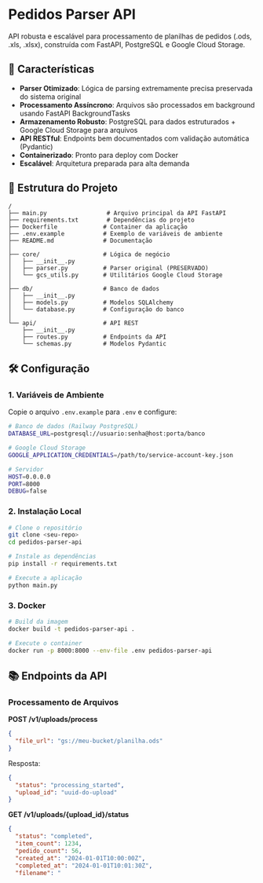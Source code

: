 # Pedidos Parser API

API robusta e escalável para processamento de planilhas de pedidos (.ods, .xls, .xlsx), construída com FastAPI, PostgreSQL e Google Cloud Storage.

## 🚀 Características

- **Parser Otimizado**: Lógica de parsing extremamente precisa preservada do sistema original
- **Processamento Assíncrono**: Arquivos são processados em background usando FastAPI BackgroundTasks
- **Armazenamento Robusto**: PostgreSQL para dados estruturados + Google Cloud Storage para arquivos
- **API RESTful**: Endpoints bem documentados com validação automática (Pydantic)
- **Containerizado**: Pronto para deploy com Docker
- **Escalável**: Arquitetura preparada para alta demanda

## 📁 Estrutura do Projeto

```
/
├── main.py                 # Arquivo principal da API FastAPI
├── requirements.txt        # Dependências do projeto
├── Dockerfile             # Container da aplicação
├── .env.example           # Exemplo de variáveis de ambiente
├── README.md              # Documentação
│
├── core/                  # Lógica de negócio
│   ├── __init__.py
│   ├── parser.py          # Parser original (PRESERVADO)
│   └── gcs_utils.py       # Utilitários Google Cloud Storage
│
├── db/                    # Banco de dados
│   ├── __init__.py
│   ├── models.py          # Modelos SQLAlchemy
│   └── database.py        # Configuração do banco
│
└── api/                   # API REST
    ├── __init__.py
    ├── routes.py          # Endpoints da API
    └── schemas.py         # Modelos Pydantic
```

## 🛠️ Configuração

### 1. Variáveis de Ambiente

Copie o arquivo `.env.example` para `.env` e configure:

```bash
# Banco de dados (Railway PostgreSQL)
DATABASE_URL=postgresql://usuario:senha@host:porta/banco

# Google Cloud Storage
GOOGLE_APPLICATION_CREDENTIALS=/path/to/service-account-key.json

# Servidor
HOST=0.0.0.0
PORT=8000
DEBUG=false
```

### 2. Instalação Local

```bash
# Clone o repositório
git clone <seu-repo>
cd pedidos-parser-api

# Instale as dependências
pip install -r requirements.txt

# Execute a aplicação
python main.py
```

### 3. Docker

```bash
# Build da imagem
docker build -t pedidos-parser-api .

# Execute o container
docker run -p 8000:8000 --env-file .env pedidos-parser-api
```

## 📚 Endpoints da API

### Processamento de Arquivos

**POST /v1/uploads/process**
```json
{
  "file_url": "gs://meu-bucket/planilha.ods"
}
```
Resposta:
```json
{
  "status": "processing_started",
  "upload_id": "uuid-do-upload"
}
```

**GET /v1/uploads/{upload_id}/status**
```json
{
  "status": "completed",
  "item_count": 1234,
  "pedido_count": 56,
  "created_at": "2024-01-01T10:00:00Z",
  "completed_at": "2024-01-01T10:01:30Z",
  "filename": "